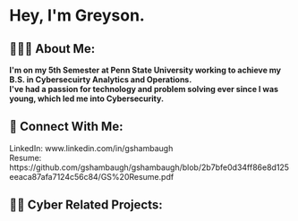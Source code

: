 <h1>Hey, I'm Greyson.
  
<h2>👱🏽‍♂️ About Me: </h2>
<b>I'm on my 5th Semester at Penn State University working to achieve my B.S. in Cybersecuirty Analytics and Operations.<br>
I've had a passion for technology and problem solving ever since I was young, which led me into Cybersecurity. </b>
<h2>📲 Connect With Me: </h2>
LinkedIn: www.linkedin.com/in/gshambaugh <br>
Resume: https://github.com/gshambaugh/gshambaugh/blob/2b7bfe0d34ff86e8d125eeaca87afa7124c56c84/GS%20Resume.pdf
<h2>👨‍💻 Cyber Related Projects: </h2>

